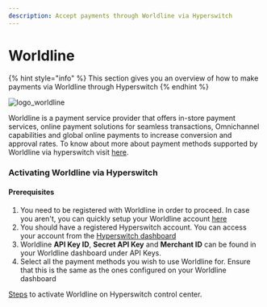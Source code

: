 ```yaml
---
description: Accept payments through Worldline via Hyperswitch
---
```


# Worldline

{% hint style="info" %}
This section gives you an overview of how to make payments via Worldline through Hyperswitch
{% endhint %}

![logo\_worldline](https://hyperswitch.io/icons/homePageIcons/logos/worldlineLogo.svg)

Worldline is a payment service provider that offers in-store payment services, online payment solutions for seamless transactions, Omnichannel capabilities and global online payments to increase conversion and approval rates. To know about more about payment methods supported by Worldline via hyperswitch visit [here](https://hyperswitch.io/pm-list).

### Activating Worldline via Hyperswitch

#### Prerequisites

1. You need to be registered with Worldline in order to proceed. In case you aren't, you can quickly setup your Worldline account [here](https://worldline.com/)
2. You should have a registered Hyperswitch account. You can access your account from the [Hyperswitch dashboard](https://app.hyperswitch.io/)
3. Worldline **API Key ID**, **Secret API Key** and **Merchant ID** can be found in your Worldline dashboard under API Keys.
4. Select all the payment methods you wish to use Worldline for. Ensure that this is the same as the ones configured on your Worldline dashboard

[Steps](https://app.gitbook.com/o/JKqEWJaaVJcFy28N5Z3d/s/kf7BGdsPkCw9nalhAIlE/\~/changes/388/hyperswitch-cloud/connectors/activate-connector-on-hyperswitch) to activate Worldline on Hyperswitch control center.
